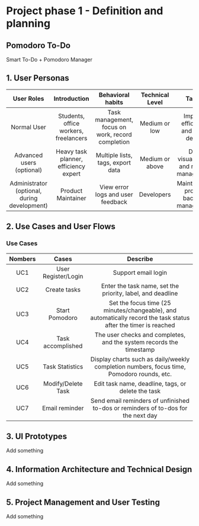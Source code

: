 # Project phase 1 - Definition and planning

## Pomodoro To-Do
Smart To-Do + Pomodoro Manager

## 1. User Personas

| User Roles  | Introduction | Behavioral habits | Technical Level | Target |
| :---:  |     :---:      |     :---:      |     :---:      |    :---:      |
| Normal User | Students, office workers, freelancers | Task management, focus on work, record completion  | Medium or low  | Improve efficiency and avoid delays  |
| Advanced users (optional) | Heavy task planner, efficiency expert | Multiple lists, tags, export data  | Medium or above  | Data visualization and refined management  |
| Administrator (optional, during development) | Product Maintainer | View error logs and user feedback  | Developers  | Maintenance project, backend management  |


## 2. Use Cases and User Flows

### Use Cases

| Nombers  | Cases | Describe |
|     :---:      |     :---:      |    :---:      |
| UC1 | User Register/Login | Support email login |
| UC2 | Create tasks | Enter the task name, set the priority, label, and deadline |
| UC3 | Start Pomodoro | Set the focus time (25 minutes/changeable), and automatically record the task status after the timer is reached |
| UC4 | Task accomplished | The user checks and completes, and the system records the timestamp |
| UC5 | Task Statistics | Display charts such as daily/weekly completion numbers, focus time, Pomodoro rounds, etc. |
| UC6 | Modify/Delete Task | Edit task name, deadline, tags, or delete the task |
| UC7 | Email reminder | Send email reminders of unfinished to-dos or reminders of to-dos for the next day |

## 3. UI Prototypes

Add something

## 4. Information Architecture and Technical Design

Add something

## 5. Project Management and User Testing

Add something
